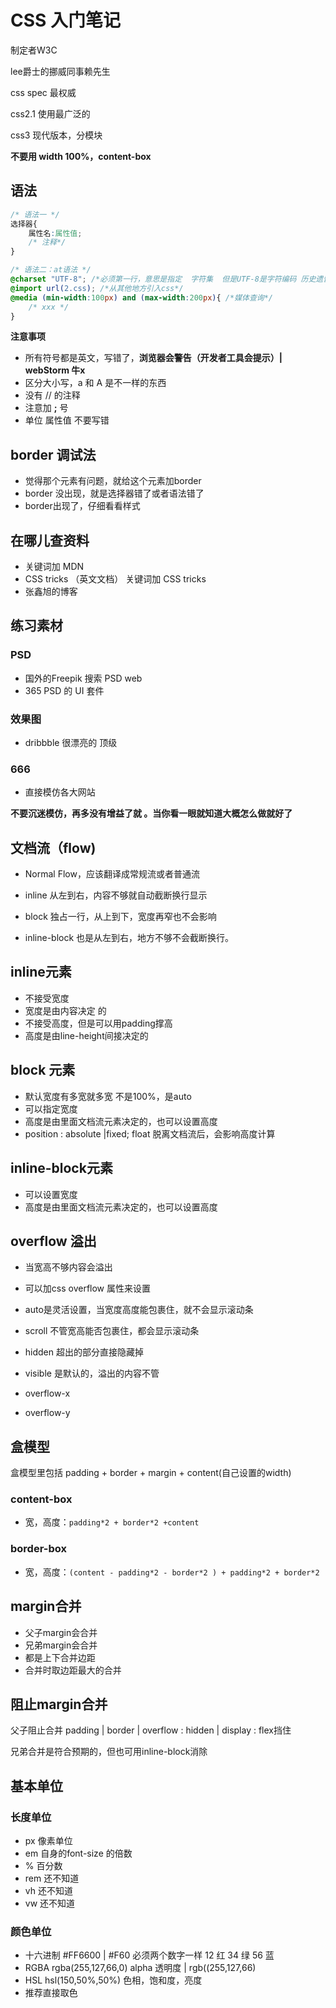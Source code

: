 # CSS 入门笔记

制定者W3C

lee爵士的挪威同事赖先生

css spec 最权威

css2.1 使用最广泛的

css3 现代版本，分模块



**不要用 width 100%，content-box**



## 语法

```css
/* 语法一 */
选择器{
    属性名:属性值;
    /* 注释*/
}

/* 语法二：at语法 */
@charset "UTF-8"; /*必须第一行，意思是指定  字符集  但是UTF-8是字符编码 历史遗留问题*/
@import url(2.css); /*从其他地方引入css*/
@media (min-width:100px) and (max-width:200px){ /*媒体查询*/
    /* xxx */
}
```

 **注意事项**

* 所有符号都是英文，写错了，**浏览器会警告（开发者工具会提示）| webStorm 牛x**
* 区分大小写，a 和 A 是不一样的东西
* 没有 // 的注释
* 注意加 **;** 号
* 单位 属性值 不要写错

## border 调试法

* 觉得那个元素有问题，就给这个元素加border
* border 没出现，就是选择器错了或者语法错了
* border出现了，仔细看看样式

## 在哪儿查资料

* 关键词加 MDN
* CSS tricks （英文文档） 关键词加 CSS tricks
* 张鑫旭的博客

## 练习素材

### PSD

* 国外的Freepik 搜索 PSD web
* 365 PSD 的 UI 套件 

### 效果图

* dribbble 很漂亮的   顶级

### 666

* 直接模仿各大网站

**不要沉迷模仿，再多没有增益了就 。当你看一眼就知道大概怎么做就好了**

## 文档流（flow)

* Normal Flow，应该翻译成常规流或者普通流

* inline 从左到右，内容不够就自动截断换行显示

* block  独占一行，从上到下，宽度再窄也不会影响
* inline-block 也是从左到右，地方不够不会截断换行。

## inline元素

* 不接受宽度
* 宽度是由内容决定 的
* 不接受高度，但是可以用padding撑高
* 高度是由line-height间接决定的

## block 元素

* 默认宽度有多宽就多宽 不是100%，是auto
* 可以指定宽度
* 高度是由里面文档流元素决定的，也可以设置高度
* position : absolute |fixed; float 脱离文档流后，会影响高度计算

## inline-block元素

* 可以设置宽度
* 高度是由里面文档流元素决定的，也可以设置高度

## overflow 溢出

* 当宽高不够内容会溢出

* 可以加css overflow 属性来设置

* auto是灵活设置，当宽度高度能包裹住，就不会显示滚动条

* scroll 不管宽高能否包裹住，都会显示滚动条

* hidden 超出的部分直接隐藏掉

* visible 是默认的，溢出的内容不管

* overflow-x
* overflow-y

## 盒模型

盒模型里包括 padding + border  + margin + content(自己设置的width)

### content-box

* 宽，高度：`padding*2 + border*2 +content`

### border-box

* 宽，高度：`(content - padding*2 - border*2 ) + padding*2 + border*2`

## margin合并

* 父子margin会合并
* 兄弟margin会合并
* 都是上下合并边距
* 合并时取边距最大的合并

## 阻止margin合并

父子阻止合并 padding | border | overflow : hidden | display : flex挡住 

兄弟合并是符合预期的，但也可用inline-block消除

## 基本单位

### 长度单位

* px 像素单位
* em 自身的font-size 的倍数
* % 百分数
* rem 还不知道
* vh 还不知道
* vw 还不知道

### 颜色单位

* 十六进制     #FF6600 | #F60 必须两个数字一样  12 红  34 绿 56 蓝
* RGBA         rgba(255,127,66,0)   alpha 透明度   | rgb((255,127,66)
* HSL            hsl(150,50%,50%)  色相，饱和度，亮度
* 推荐直接取色